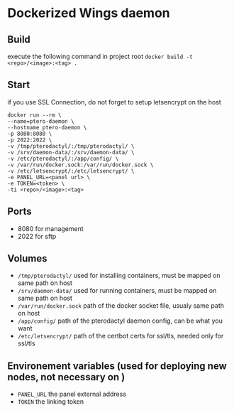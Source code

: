 # Dockerized Wings daemon

## Build
execute the following command in project root
```docker build -t <repo>/<image>:<tag> .```

## Start
if you use SSL Connection, do not forget to setup letsencrypt on the host
```
docker run --rm \
--name=ptero-daemon \
--hostname ptero-daemon \
-p 8080:8080 \
-p 2022:2022 \
-v /tmp/pterodactyl/:/tmp/pterodactyl/ \
-v /srv/daemon-data/:/srv/daemon-data/ \
-v /etc/pterodactyl/:/app/config/ \
-v /var/run/docker.sock:/var/run/docker.sock \
-v /etc/letsencrypt/:/etc/letsencrypt/ \
-e PANEL_URL=<panel url> \
-e TOKEN=<token> \
-ti <repo>/<image>:<tag>
```

## Ports
 - 8080 for management
 - 2022 for sftp

## Volumes
 - `/tmp/pterodactyl/` used for installing containers, must be mapped on same path on host
 - `/srv/daemon-data/` used for running containers, must be mapped on same path on host
 - `/var/run/docker.sock` path of the docker socket file, usualy same path on host
 - `/app/config/` path of the pterodactyl daemon config, can be what you want
 - `/etc/letsencrypt/` path of the certbot certs for ssl/tls, needed only for ssl/tls

## Environement variables (used for deploying new nodes, not necessary on )
 - `PANEL_URL` the panel external address
 - `TOKEN` the linking token